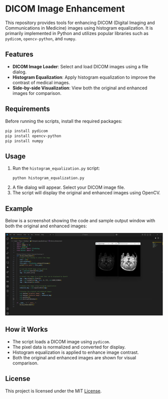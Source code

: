 # DICOM Image Enhancement

This repository provides tools for enhancing DICOM (Digital Imaging and Communications in Medicine) images using histogram equalization. It is primarily implemented in Python and utilizes popular libraries such as `pydicom`, `opencv-python`, and `numpy`.

## Features

- **DICOM Image Loader**: Select and load DICOM images using a file dialog.
- **Histogram Equalization**: Apply histogram equalization to improve the contrast of medical images.
- **Side-by-side Visualization**: View both the original and enhanced images for comparison.

## Requirements

Before running the scripts, install the required packages:

```shell
pip install pydicom
pip install opencv-python
pip install numpy
```

## Usage

1. Run the `histogram_equalization.py` script:
    ```shell
    python histogram_equalization.py
    ```
2. A file dialog will appear. Select your DICOM image file.
3. The script will display the original and enhanced images using OpenCV.

## Example

Below is a screenshot showing the code and sample output window with both the original and enhanced images:

![Output](Output.png)

## How it Works

- The script loads a DICOM image using `pydicom`.
- The pixel data is normalized and converted for display.
- Histogram equalization is applied to enhance image contrast.
- Both the original and enhanced images are shown for visual comparison.

## License

This project is licensed under the MIT [License](LICENSE).